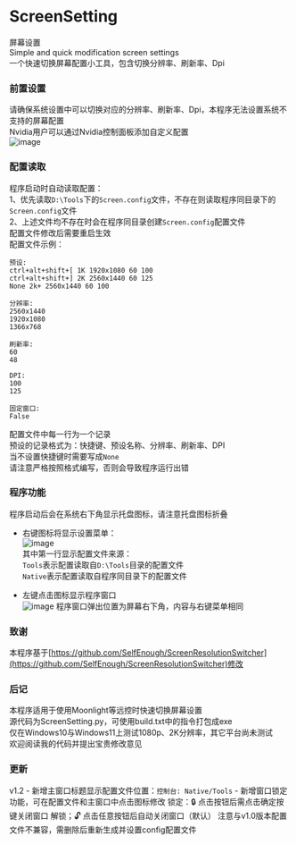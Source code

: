 # ScreenSetting  
屏幕设置  
Simple and quick modification screen settings  
一个快速切换屏幕配置小工具，包含切换分辨率、刷新率、Dpi  

### 前置设置
请确保系统设置中可以切换对应的分辨率、刷新率、Dpi，本程序无法设置系统不支持的屏幕配置  
Nvidia用户可以通过Nvidia控制面板添加自定义配置  
![image](https://github.com/user-attachments/assets/3066dff5-9660-47ba-9208-4ae45e4a8d23)

### 配置读取
程序启动时自动读取配置：  
1、优先读取`D:\Tools`下的`Screen.config`文件，不存在则读取程序同目录下的`Screen.config`文件  
2、上述文件均不存在时会在程序同目录创建`Screen.config`配置文件  
配置文件修改后需要重启生效  
配置文件示例：  
```
预设:
ctrl+alt+shift+[ 1K 1920x1080 60 100
ctrl+alt+shift+] 2K 2560x1440 60 125
None 2k+ 2560x1440 60 100

分辨率:
2560x1440
1920x1080
1366x768

刷新率:
60
48

DPI:
100
125

固定窗口:
False
```
配置文件中每一行为一个记录  
预设的记录格式为：快捷键、预设名称、分辨率、刷新率、DPI  
当不设置快捷键时需要写成`None`  
请注意严格按照格式编写，否则会导致程序运行出错  

### 程序功能
程序启动后会在系统右下角显示托盘图标，请注意托盘图标折叠  
- 右键图标将显示设置菜单：    
![image](https://github.com/user-attachments/assets/81166c64-c221-4940-bb2f-87bc168667ab)  
其中第一行显示配置文件来源：  
  `Tools`表示配置读取自`D:\Tools`目录的配置文件  
  `Native`表示配置读取自程序同目录下的配置文件  

- 左键点击图标显示程序窗口  
![image](https://github.com/user-attachments/assets/e2314188-b0d0-4301-8934-a5d046e91730)
程序窗口弹出位置为屏幕右下角，内容与右键菜单相同  

### 致谢
本程序基于[https://github.com/SelfEnough/ScreenResolutionSwitcher](https://github.com/SelfEnough/ScreenResolutionSwitcher)修改  

### 后记
本程序适用于使用Moonlight等远控时快速切换屏幕设置  
源代码为ScreenSetting.py，可使用build.txt中的指令打包成exe  
仅在Windows10与Windows11上测试1080p、2K分辨率，其它平台尚未测试  
欢迎阅读我的代码并提出宝贵修改意见  

### 更新
v1.2  - 新增主窗口标题显示配置文件位置：`控制台: Native/Tools`
      - 新增窗口锁定功能，可在配置文件和主窗口中点击图标修改
        锁定：🔒   点击按钮后需点击确定按键关闭窗口
        解锁；🔓   点击任意按钮后自动关闭窗口（默认）
        注意与v1.0版本配置文件不兼容，需删除后重新生成并设置config配置文件
